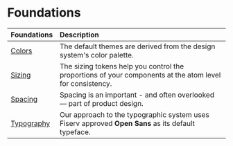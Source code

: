 # Foundations

| Foundations  | Description |
| :--------- | :---------- |
| [Colors](../guidelines/color.md)            | The default themes are derived from the design system's color palette. |
| [Sizing](../guidelines/size_and_spacing.md) | The sizing tokens help you control the proportions of your components at the atom level for consistency. |
| [Spacing](../guidelines/size_and_spacing.md)| Spacing is an important - and often overlooked — part of product design. |
| [Typography](../guidelines/typography.md)   | Our approach to the typographic system uses Fiserv approved **Open Sans** as its default typeface. |
